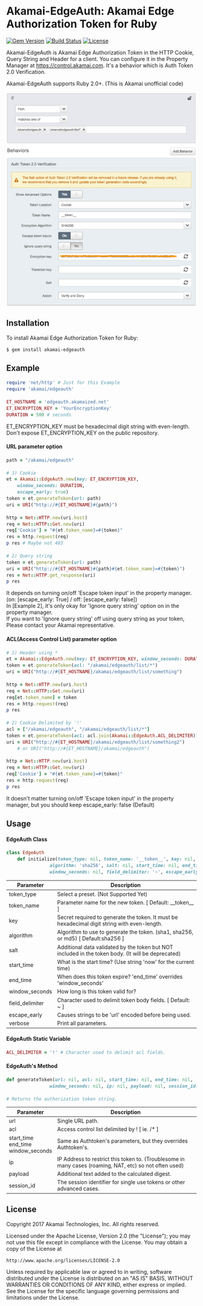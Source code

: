 # Akamai-EdgeAuth: Akamai Edge Authorization Token for Ruby

[![Gem Version](https://badge.fury.io/rb/akamai-edgeauth.svg)](https://badge.fury.io/rb/akamai-edgeauth)
[![Build Status](https://travis-ci.org/AstinCHOI/Akamai-EdgeAuth-Ruby.svg?branch=master)](https://travis-ci.org/AstinCHOI/Akamai-EdgeAuth-Ruby)
[![License](http://img.shields.io/:license-apache-blue.svg)](https://github.com/AstinCHOI/Akamai-EdgeAuth-Ruby/blob/master/LICENSE)

Akamai-EdgeAuth is Akamai Edge Authorization Token in the HTTP Cookie, Query String and Header for a client.
You can configure it in the Property Manager at https://control.akamai.com.
It's a behavior which is Auth Token 2.0 Verification.  

Akamai-EdgeAuth supports Ruby 2.0+. (This is Akamai unofficial code)

<div style="text-align:center"><img src=https://github.com/AstinCHOI/akamai-asset/blob/master/edgeauth/edgeauth.png?raw=true/></div>


## Installation

To install Akamai Edge Authorization Token for Ruby:  

```shell
$ gem install akamai-edgeauth
```
  

## Example

```ruby
require 'net/http' # Just for this Example
require 'akamai/edgeauth'

ET_HOSTNAME = 'edgeauth.akamaized.net'
ET_ENCRYPTION_KEY = 'YourEncryptionKey' 
DURATION = 500 # seconds
```
ET_ENCRYPTION_KEY must be hexadecimal digit string with even-length.  
Don't expose ET_ENCRYPTION_KEY on the public repository.  


#### URL parameter option

```ruby
path = "/akamai/edgeauth"

# 1) Cookie
et = Akamai::EdgeAuth.new(key: ET_ENCRYPTION_KEY, 
    window_seconds: DURATION, 
    escape_early: true)
token = et.generateToken(url: path)
uri = URI("http://#{ET_HOSTNAME}#{path}")

http = Net::HTTP.new(uri.host)
req = Net::HTTP::Get.new(uri)
req['Cookie'] = "#{et.token_name}=#{token}"
res = http.request(req)
p res # Maybe not 403

# 2) Query string
token = et.generateToken(url: path)
uri = URI("http://#{ET_HOSTNAME}#{path}#{et.token_name}=#{token}")
res = Net::HTTP.get_response(uri)
p res
```
It depends on turning on/off 'Escape token input' in the property manager. (on: [escape_early: True] / off: [escape_early: false])  
In [Example 2], it's only okay for 'Ignore query string' option on in the property manager.  
If you want to 'Ignore query string' off using query string as your token, Please contact your Akamai representative.  


#### ACL(Access Control List) parameter option

```ruby
# 1) Header using *
et = Akamai::EdgeAuth.new(key: ET_ENCRYPTION_KEY, window_seconds: DURATION)
token = et.generateToken(acl: "/akamai/edgeauth/list/*")
uri = URI("http://#{ET_HOSTNAME}/akamai/edgeauth/list/something")

http = Net::HTTP.new(uri.host)
req = Net::HTTP::Get.new(uri)
req[et.token_name] = token
res = http.request(req)
p res

# 2) Cookie Delimited by '!'
acl = ["/akamai/edgeauth", "/akamai/edgeauth/list/*"]
token = et.generateToken(acl: acl.join(Akamai::EdgeAuth.ACL_DELIMITER))
uri = URI("http://#{ET_HOSTNAME}/akamai/edgeauth/list/something2")
    # or URI("http://#{ET_HOSTNAME}/akamai/edgeauth")

http = Net::HTTP.new(uri.host)
req = Net::HTTP::Get.new(uri)
req['Cookie'] = "#{et.token_name}=#{token}"
res = http.request(req)
p res
```
It doesn't matter turning on/off 'Escape token input' in the property manager, but you should keep escape_early: false (Default)


## Usage

#### EdgeAuth Class

```ruby
class EdgeAuth
    def initialize(token_type: nil, token_name: '__token__', key: nil,
                algorithm: 'sha256', salt: nil, start_time: nil, end_time: nil,
                window_seconds: nil, field_delimiter: '~', escape_early: false, verbose: false)
```

| Parameter | Description |
|-----------|-------------|
| token_type | Select a preset. (Not Supported Yet) |
| token_name | Parameter name for the new token. [ Default: \_\_token\_\_ ] |
| key | Secret required to generate the token. It must be hexadecimal digit string with even-length. |
| algorithm  | Algorithm to use to generate the token. (sha1, sha256, or md5) [ Default:sha256 ] |
| salt | Additional data validated by the token but NOT included in the token body. (It will be deprecated) |
| start_time | What is the start time? (Use string 'now' for the current time) |
| end_time | When does this token expire? 'end_time' overrides 'window_seconds' |
| window_seconds | How long is this token valid for? |
| field_delimiter | Character used to delimit token body fields. [ Default: ~ ] |
| escape_early | Causes strings to be 'url' encoded before being used. |
| verbose | Print all parameters. |

#### EdgeAuth Static Variable

```ruby
ACL_DELIMITER = '!' # Character used to delimit acl fields.
```

#### EdgeAuth's Method

```ruby
def generateToken(url: nil, acl: nil, start_time: nil, end_time: nil, 
                window_seconds: nil, ip: nil, payload: nil, session_id: nil)

# Returns the authorization token string.
```

| Parameter | Description |
|-----------|-------------|
| url | Single URL path. |
| acl | Access control list delimited by ! [ ie. /\* ] |
| start_time <br/> end_time <br/> window_seconds | Same as Authtoken's parameters, but they overrides Authtoken's. |
| ip | IP Address to restrict this token to. (Troublesome in many cases (roaming, NAT, etc) so not often used) |
| payload | Additional text added to the calculated digest. |
| session_id | The session identifier for single use tokens or other advanced cases. |


## License

Copyright 2017 Akamai Technologies, Inc.  All rights reserved.

Licensed under the Apache License, Version 2.0 (the "License");
you may not use this file except in compliance with the License.
You may obtain a copy of the License at

    http://www.apache.org/licenses/LICENSE-2.0

Unless required by applicable law or agreed to in writing, software
distributed under the License is distributed on an "AS IS" BASIS,
WITHOUT WARRANTIES OR CONDITIONS OF ANY KIND, either express or implied.
See the License for the specific language governing permissions and
limitations under the License.